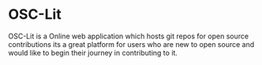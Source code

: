 # OSC-Lit
OSC-Lit is a Online web application which hosts git repos for open source contributions its a great platform for users who are new to open source and would like to begin their journey in contributing to it.
